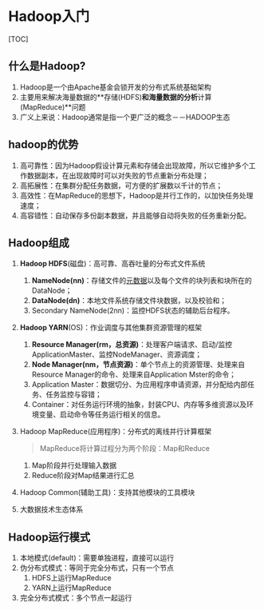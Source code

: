 # Hadoop入门

[TOC]

## 什么是Hadoop?

1. Hadoop是一个由Apache基金会锁开发的分布式系统基础架构
2. 主要用来解决海量数据的**存储(HDFS)**和海量数据的分析**计算(MapReduce)**问题
3. 广义上来说：Hadoop通常是指一个更广泛的概念－－HADOOP生态

## hadoop的优势

1. 高可靠性：因为Hadoop假设计算元素和存储会出现故障，所以它维护多个工作数据副本，在出现故障时可以对失败的节点重新分布处理；
2. 高拓展性：在集群分配任务数据，可方便的扩展数以千计的节点；
3. 高效性：在MapReduce的思想下，Hadoop是并行工作的，以加快任务处理速度；
4. 高容错性：自动保存多份副本数据，并且能够自动将失败的任务重新分配。

## Hadoop组成

1. **Hadoop HDFS**(磁盘)：高可靠、高吞吐量的分布式文件系统

   1. **NameNode(nn)**：存储文件的[元数据](<https://baike.baidu.com/item/%E5%85%83%E6%95%B0%E6%8D%AE>)以及每个文件的块列表和块所在的DataNode；
   2. **DataNode(dn)**：本地文件系统存储文件块数据，以及校验和；
   3. Secondary NameNode(2nn)：监控HDFS状态的辅助后台程序。

2. **Hadoop YARN**(OS)：作业调度与其他集群资源管理的框架

   1. **Resource Manager(rm，总资源)**：处理客户端请求、启动/监控ApplicationMaster、监控NodeManager、资源调度；
   2. **Node Manager(nm，节点资源)**：单个节点上的资源管理、处理来自Resource Manager的命令、处理来自Application Mster的命令；
   3. Application Master：数据切分、为应用程序申请资源，并分配给内部任务、任务监控与容错；
   4. Container：对任务运行环境的抽象，封装CPU、内存等多维资源以及环境变量、启动命令等任务运行相关的信息。

3. Hadoop MapReduce(应用程序)：分布式的离线并行计算框架

   > MapReduce将计算过程分为两个阶段：Map和Reduce

   1. Map阶段并行处理输入数据
   2. Reduce阶段对Map结果进行汇总

4. Hadoop Common(辅助工具)：支持其他模块的工具模块

5. 大数据技术生态体系

## Hadoop运行模式

1. 本地模式(default)：需要单独进程，直接可以运行
2. 伪分布式模式：等同于完全分布式，只有一个节点
   1. HDFS上运行MapReduce
   2. YARN上运行MapReduce
3. 完全分布式模式：多个节点一起运行
